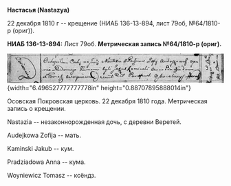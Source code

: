 **Настасья (Nastazya)**

22 декабря 1810 г -- крещение (НИАБ 136-13-894, лист 79об, №64/1810-р
(ориг)).

**НИАБ 136-13-894:** Лист 79об. **Метрическая запись №64/1810-р
(ориг).**

![](./media/cf006aec69d03e63d050cca152bb260283f45e65.png){width="6.496527777777778in"
height="0.88707895888014in"}

Осовская Покровская церковь. 22 декабря 1810 года. Метрическая запись о
крещении.

Nastazia -- незаконнорожденная дочь, с деревни Веретей.

Audejkowa Zofija -- мать.

Kaminski Jakub -- кум.

Pradziadowa Anna -- кума.

Woyniewicz Tomasz -- ксёндз.
